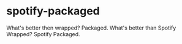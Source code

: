 # spotify-packaged

What's better then wrapped? Packaged. What's better than Spotify Wrapped? Spotify Packaged.
